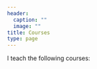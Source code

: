 ```yaml
---
header:
  caption: ""
  image: ""
title: Courses
type: page
---
```


I teach the following courses:  
